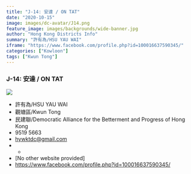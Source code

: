 ```yaml
---
title: "J-14: 安達 / ON TAT"
date: "2020-10-15"
image: images/dc-avatar/J14.png
feature_image: images/backgrounds/wide-banner.jpg
author: "Hong Kong Districts Info"
summary: "許有為/HSU YAU WAI"
iframe: "https://www.facebook.com/profile.php?id=100016637590345/"
categories: ["Kowloon"]
tags: ["Kwun Tong"]
---
```


### J-14: 安達 / ON TAT  
![](/images/dc-avatar/J14.png)  

 - 許有為/HSU YAU WAI  
 - 觀塘區/Kwun Tong  
 - 民建聯/Democratic Alliance for the Betterment and Progress of Hong Kong  
 - 9519 5663  
 - hywktdc@gmail.com  
 - -  
 - [No other website provided]  
 - https://www.facebook.com/profile.php?id=100016637590345/
